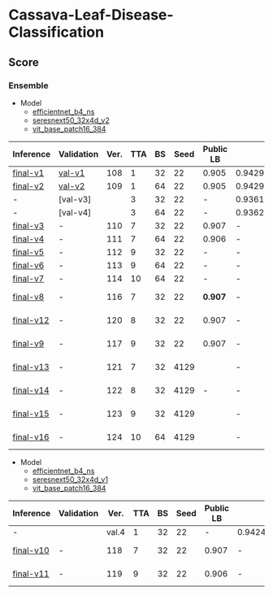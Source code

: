 # Cassava-Leaf-Disease-Classification

## Score

### Ensemble

- Model
    - [efficientnet_b4_ns]
    - [seresnext50_32x4d_v2]
    - [vit_base_patch16_384]

| Inference   | Validation | Ver. | TTA | BS  | Seed | Public LB | CV                 | Comment    |
| ---         | ---        | ---  | --- | --- | ---  | ---       | ---                | ---        |
| [final-v1]  | [val-v1]   | 108  | 1   | 32  | 22   | 0.905     | 0.9429319968105707 | -          |
| [final-v2]  | [val-v2]   | 109  | 1   | 64  | 22   | 0.905     | 0.9429319968105707 | -          |
| -           | [val-v3]   |      | 3   | 32  | 22   | -         | 0.9361734442039716 | -          |
| -           | [val-v4]   |      | 3   | 64  | 22   | -         | 0.9362114136006379 | -          |
| [final-v3]  | -          | 110  | 7   | 32  | 22   | 0.907     | -                  | -          |
| [final-v4]  | -          | 111  | 7   | 64  | 22   | 0.906     | -                  | -          |
| [final-v5]  | -          | 112  | 9   | 32  | 22   | -         | -                  | -          |
| [final-v6]  | -          | 113  | 9   | 64  | 22   | -         | -                  | -          |
| [final-v7]  | -          | 114  | 10  | 64  | 22   | -         | -                  | -          |
| [final-v8]  | -          | 116  | 7   | 32  | 22   | **0.907** | -                  | TTA weight |
| [final-v12] | -          | 120  | 8   | 32  | 22   | 0.907     | -                  | TTA weight |
| [final-v9]  | -          | 117  | 9   | 32  | 22   | 0.907     | -                  | TTA weight |
| [final-v13] | -          | 121  | 7   | 32  | 4129 |           | -                  | TTA weight |
| [final-v14] | -          | 122  | 8   | 32  | 4129 | -         | -                  | TTA weight |
| [final-v15] | -          | 123  | 9   | 32  | 4129 |           | -                  | TTA weight |
| [final-v16] | -          | 124  | 10  | 64  | 4129 |           | -                  | TTA weight |

- Model
    - [efficientnet_b4_ns]
    - [seresnext50_32x4d_v1]
    - [vit_base_patch16_384]

| Inference   | Validation | Ver.  | TTA | BS  | Seed | Public LB | CV                 | Comment    |
| ---         | ---        | ---   | --- | --- | ---  | ---       | ---                | ---        |
| -           |            | val.4 | 1   | 32  | 22   | -         | 0.9424763640505752 | -          |
| [final-v10] | -          | 118   | 7   | 32  | 22   | 0.907     | -                  | TTA weight |
| [final-v11] | -          | 119   | 9   | 32  | 22   | 0.906     | -                  | TTA weight |

[final-v1]: https://github.com/IMOKURI/Cassava-Leaf-Disease-Classification/commit/35741622e876fe21950b8bf19358082a9c11692b
[final-v2]: https://github.com/IMOKURI/Cassava-Leaf-Disease-Classification/commit/2660543d37c5f6c994c43e6f75025553aa276892
[final-v3]: https://github.com/IMOKURI/Cassava-Leaf-Disease-Classification/commit/eef41a3d1b49cbf98b856c7e7cfb9a694c86b707
[final-v4]: https://github.com/IMOKURI/Cassava-Leaf-Disease-Classification/commit/f84fb35da9f75cbab7817cde3af8093075ac47df
[final-v5]: https://github.com/IMOKURI/Cassava-Leaf-Disease-Classification/commit/2f74efb27ee96c0b7cb278274cd541933f5c94cc
[final-v6]: https://github.com/IMOKURI/Cassava-Leaf-Disease-Classification/commit/c89e9479f3aa6e3848fbf497c2c0be0974662bd2
[final-v7]: https://github.com/IMOKURI/Cassava-Leaf-Disease-Classification/commit/adcd3fb90429b35f1b31813ca249e9e7d679544a
[final-v8]: https://github.com/IMOKURI/Cassava-Leaf-Disease-Classification/commit/fc3a88d14ad9ae2dbc5d796e024fd0484add2b03
[final-v9]: https://github.com/IMOKURI/Cassava-Leaf-Disease-Classification/commit/279ec7a9d1a68b4cdbf7da91bdb5d6f5498b507f
[final-v10]: https://github.com/IMOKURI/Cassava-Leaf-Disease-Classification/commit/bac47c98baeedea96c325134dc16ac00fdd97725
[final-v11]: https://github.com/IMOKURI/Cassava-Leaf-Disease-Classification/commit/19ac6d11ba87808f2f3a186c0fa131c1ab6d7e38
[final-v12]: https://github.com/IMOKURI/Cassava-Leaf-Disease-Classification/commit/e0c553d546dcf17f9efd1bb981938c216724c614
[final-v13]: https://github.com/IMOKURI/Cassava-Leaf-Disease-Classification/commit/ed6e49781a4d1d3d912263f1e591dbfbd83fa4c8
[final-v14]: https://github.com/IMOKURI/Cassava-Leaf-Disease-Classification/commit/3d17e495aa75a203d9b679271e32b1764ee7338a
[final-v15]: https://github.com/IMOKURI/Cassava-Leaf-Disease-Classification/commit/14105f2a2c2f6573d4c2d1b989a2eba4b821e2d4
[final-v16]: https://github.com/IMOKURI/Cassava-Leaf-Disease-Classification/commit/00bd6f6a85deec75f9dd6b01446a2422efdf87a6
[val-v1]: https://github.com/IMOKURI/Cassava-Leaf-Disease-Classification/commit/f7143beaf5c25829e686f94162cdfa7d0d88d7b1
[val-v2]: https://github.com/IMOKURI/Cassava-Leaf-Disease-Classification/commit/e4e5a946cdce5a90451825fa0578ec5922f0cc93
[efficientnet_b4_ns]: https://github.com/imokuri/cassava-leaf-disease-classification/commit/f639150116370039666b7bab452abd85932f4d24
[seresnext50_32x4d_v1]: https://github.com/IMOKURI/Cassava-Leaf-Disease-Classification/commit/448848da662d9f7347b39439fb0af771ff019fd7
[seresnext50_32x4d_v2]: https://github.com/IMOKURI/Cassava-Leaf-Disease-Classification/commit/fb7397ca97d624eb4db467c3d67a4c492313aaad
[vit_base_patch16_384]: https://github.com/IMOKURI/Cassava-Leaf-Disease-Classification/commit/9b7093ed7501254f7705edd31f96467f2be00d8b
